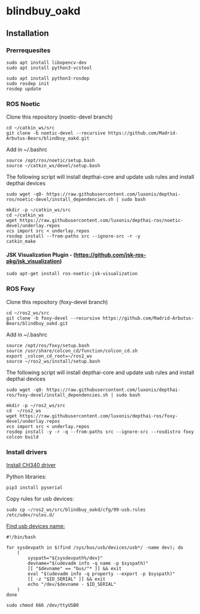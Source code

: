 # blindbuy_oakd

## Installation
### Prerrequesites
```
sudo apt install libopencv-dev
sudo apt install python3-vcstool
```
```
sudo apt install python3-rosdep
sudo rosdep init
rosdep update
```
### ROS Noetic
Clone this repository (noetic-devel branch)
```
cd ~/catkin_ws/src
git clone -b noetic-devel --recursive https://github.com/Madrid-Arbutus-Bears/blindbuy_oakd.git
```
Add in ~/.bashrc     
```
source /opt/ros/noetic/setup.bash
source ~/catkin_ws/devel/setup.bash
```
The following script will install depthai-core and update usb rules and install depthai devices

```
sudo wget -qO- https://raw.githubusercontent.com/luxonis/depthai-ros/noetic-devel/install_dependencies.sh | sudo bash
```
```
mkdir -p ~/catkin_ws/src
cd ~/catkin_ws
wget https://raw.githubusercontent.com/luxonis/depthai-ros/noetic-devel/underlay.repos
vcs import src < underlay.repos
rosdep install --from-paths src --ignore-src -r -y
catkin_make
```
#### JSK Visualization Plugin - (https://github.com/jsk-ros-pkg/jsk_visualization)
```
sudo apt-get install ros-noetic-jsk-visualization
```
### ROS Foxy
Clone this repository (foxy-devel branch)
```
cd ~/ros2_ws/src
git clone -b foxy-devel --recursive https://github.com/Madrid-Arbutus-Bears/blindbuy_oakd.git
```
Add in ~/.bashrc  
```
source /opt/ros/foxy/setup.bash
source /usr/share/colcon_cd/function/colcon_cd.sh
export _colcon_cd_root=~/ros2_ws
source ~/ros2_ws/install/setup.bash
```
The following script will install depthai-core and update usb rules and install depthai devices
```
sudo wget -qO- https://raw.githubusercontent.com/luxonis/depthai-ros/foxy-devel/install_dependencies.sh | sudo bash
```
```
mkdir -p ~/ros2_ws/src
cd  ~/ros2_ws
wget https://raw.githubusercontent.com/luxonis/depthai-ros/foxy-devel/underlay.repos
vcs import src < underlay.repos
rosdep install -y -r -q --from-paths src --ignore-src --rosdistro foxy
colcon build
```
### Install drivers

[Install CH340 driver](https://learn.sparkfun.com/tutorials/how-to-install-ch340-drivers/drivers-if-you-need-them)

Python libraries:
```
pip3 install pyserial
```
Copy rules for usb devices:
```
sudo cp ~/ros2_ws/src/blindbuy_oakd/cfg/99-usb.rules /etc/udev/rules.d/
```
[Find usb devices name:](https://unix.stackexchange.com/questions/144029/command-to-determine-ports-of-a-device-like-dev-ttyusb0)
```
#!/bin/bash

for sysdevpath in $(find /sys/bus/usb/devices/usb*/ -name dev); do
    (
        syspath="${sysdevpath%/dev}"
        devname="$(udevadm info -q name -p $syspath)"
        [[ "$devname" == "bus/"* ]] && exit
        eval "$(udevadm info -q property --export -p $syspath)"
        [[ -z "$ID_SERIAL" ]] && exit
        echo "/dev/$devname - $ID_SERIAL"
    )
done
```
    sudo chmod 666 /dev/ttyUSB0
    

